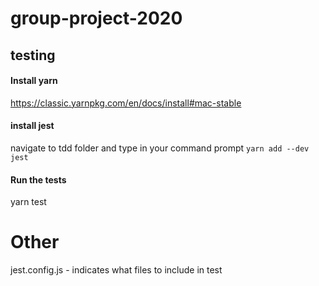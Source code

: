 # group-project-2020

## testing

#### Install yarn
https://classic.yarnpkg.com/en/docs/install#mac-stable

#### install jest

navigate to tdd folder and type in your command prompt
```yarn add --dev jest```

#### Run the tests
yarn test

# Other
jest.config.js - indicates what files to include in test


